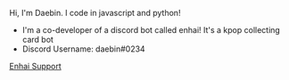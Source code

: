Hi, I'm Daebin. I code in javascript and python! 
   - I'm a co-developer of a discord bot called enhai! It's a kpop collecting card bot
   - Discord Username: daebin#0234

[Enhai Support](https://discord.gg/ysnAu2CxE6)
